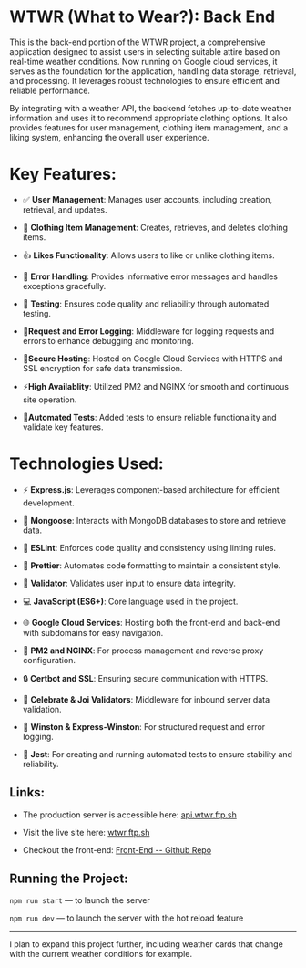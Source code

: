 # WTWR (What to Wear?): Back End

This is the back-end portion of the WTWR project, a comprehensive application designed to assist users in selecting suitable attire based on real-time weather conditions. Now running on Google cloud services, it serves as the foundation for the application, handling data storage, retrieval, and processing. It leverages robust technologies to ensure efficient and reliable performance.

By integrating with a weather API, the backend fetches up-to-date weather information and uses it to recommend appropriate clothing options. It also provides features for user management, clothing item management, and a liking system, enhancing the overall user experience.

# Key Features:

- ✅ **User Management**: Manages user accounts, including creation, retrieval, and updates.

- 👗 **Clothing Item Management**: Creates, retrieves, and deletes clothing items.

- 👍 **Likes Functionality**: Allows users to like or unlike clothing items.

- 🚫 **Error Handling**: Provides informative error messages and handles exceptions gracefully.

- 🧪 **Testing**: Ensures code quality and reliability through automated testing.

- 📝**Request and Error Logging**: Middleware for logging requests and errors to enhance debugging and monitoring.

- 🔐**Secure Hosting**: Hosted on Google Cloud Services with HTTPS and SSL encryption for safe data transmission.

- ⚡**High Availablity**: Utilized PM2 and NGINX for smooth and continuous site operation.

- 🧪**Automated Tests**: Added tests to ensure reliable functionality and validate key features.

# Technologies Used:

- ⚡️ **Express.js**: Leverages component-based architecture for efficient development.

- 🐘 **Mongoose**: Interacts with MongoDB databases to store and retrieve data.

- 🔎 **ESLint**: Enforces code quality and consistency using linting rules.

- 💅 **Prettier**: Automates code formatting to maintain a consistent style.

- 📝 **Validator**: Validates user input to ensure data integrity.

- 💻 **JavaScript (ES6+)**: Core language used in the project.

- 🌐 **Google Cloud Services**: Hosting both the front-end and back-end with subdomains for easy navigation.

- 🚀 **PM2 and NGINX**: For process management and reverse proxy configuration.

- 🔒 **Certbot and SSL**: Ensuring secure communication with HTTPS.

- 🧹 **Celebrate & Joi Validators**: Middleware for inbound server data validation.

- 📝 **Winston & Express-Winston**: For structured request and error logging.

- 🧪 **Jest**: For creating and running automated tests to ensure stability and reliability.

## Links:

- The production server is accessible here: [api.wtwr.ftp.sh](https://api.wtwr.ftp.sh)

- Visit the live site here: [wtwr.ftp.sh](https://wtwr.ftp.sh)

- Checkout the front-end: [Front-End -- Github Repo](https://github.com/ajuarezse/se_project_react)

## Running the Project:

`npm run start` — to launch the server

`npm run dev` — to launch the server with the hot reload feature

---

I plan to expand this project further, including weather cards that change with the current weather conditions for example.
